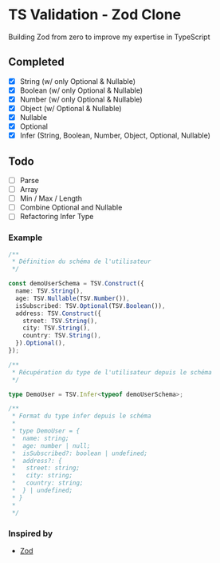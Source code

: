 # TS Validation - Zod Clone

Building Zod from zero to improve my expertise in TypeScript

## Completed

- [x] String (w/ only Optional & Nullable)
- [x] Boolean (w/ only Optional & Nullable)
- [x] Number (w/ only Optional & Nullable)
- [x] Object (w/ Optional & Nullable)
- [x] Nullable
- [x] Optional
- [x] Infer (String, Boolean, Number, Object, Optional, Nullable)

## Todo

- [ ] Parse
- [ ] Array
- [ ] Min / Max / Length
- [ ] Combine Optional and Nullable
- [ ] Refactoring Infer Type

### Example

```ts
/**
 * Définition du schéma de l'utilisateur
 */

const demoUserSchema = TSV.Construct({
  name: TSV.String(),
  age: TSV.Nullable(TSV.Number()),
  isSubscribed: TSV.Optional(TSV.Boolean()),
  address: TSV.Construct({
    street: TSV.String(),
    city: TSV.String(),
    country: TSV.String(),
  }).Optional(),
});

/**
 * Récupération du type de l'utilisateur depuis le schéma
 */

type DemoUser = TSV.Infer<typeof demoUserSchema>;

/**
 * Format du type infer depuis le schéma
 *
 * type DemoUser = {
 *  name: string;
 *  age: number | null;
 *  isSubscribed?: boolean | undefined;
 *  address?: {
 *   street: string;
 *   city: string;
 *   country: string;
 *  } | undefined;
 * }
 *
 */
```

### Inspired by

- [Zod](https://zod.dev/)
